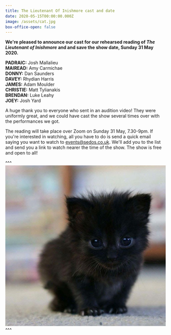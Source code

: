 ```yaml
---
title: The Lieutenant Of Inishmore cast and date
date: 2020-05-15T00:00:00.000Z
image: /assets/cat.jpg
box-office-open: false
---
```

**We're pleased to announce our cast for our rehearsed reading of *The Lieutenant of Inishmore* and and save the show date, Sunday 31 May 2020.**

**PADRAIC:** Josh Mallalieu \
**MAIREAD:** Amy Carmichae\
**DONNY:** Dan Saunders \
**DAVEY:** Rhydian Harris \
**JAMES:** Adam Moulder \
**CHRISTIE:** Matt Tylianakis \
**BRENDAN:** Luke Leahy \
**JOEY:** Josh Yard

A huge thank you to everyone who sent in an audition video! They were uniformly great, and we could have cast the show several times over with the performances we got.

The reading will take place over Zoom on Sunday 31 May, 7.30-9pm. If you're interested in watching, all you have to do is send a quick email saying you want to watch to events@sedos.co.uk. We'll add you to the list and send you a link to watch nearer the time of the show. The show is free and open to all!

^^^
![](/assets/cat.jpg)
^^^
